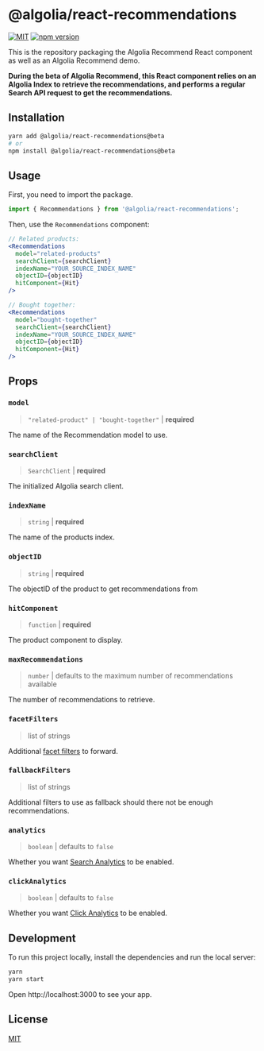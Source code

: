 # @algolia/react-recommendations

[![MIT](https://img.shields.io/badge/license-MIT-green)](./LICENSE) [![npm version](https://img.shields.io/npm/v/@algolia/react-recommendations)](https://www.npmjs.com/package/@algolia/react-recommendations)

This is the repository packaging the Algolia Recommend React component as well as an Algolia Recommend demo.

**During the beta of Algolia Recommend, this React component relies on an Algolia Index to retrieve the recommendations, and performs a regular Search API request to get the recommendations.**

## Installation

```sh
yarn add @algolia/react-recommendations@beta
# or
npm install @algolia/react-recommendations@beta
```

## Usage

First, you need to import the package.

```js
import { Recommendations } from '@algolia/react-recommendations';
```

Then, use the `Recommendations` component:

```jsx
// Related products:
<Recommendations
  model="related-products"
  searchClient={searchClient}
  indexName="YOUR_SOURCE_INDEX_NAME"
  objectID={objectID}
  hitComponent={Hit}
/>

// Bought together:
<Recommendations
  model="bought-together"
  searchClient={searchClient}
  indexName="YOUR_SOURCE_INDEX_NAME"
  objectID={objectID}
  hitComponent={Hit}
/>
```

## Props

### `model`

> `"related-product" | "bought-together"` | **required**

The name of the Recommendation model to use.

### `searchClient`

> `SearchClient` | **required**

The initialized Algolia search client.

### `indexName`

> `string` | **required**

The name of the products index.

### `objectID`

> `string` | **required**

The objectID of the product to get recommendations from

### `hitComponent`

> `function` | **required**

The product component to display.

### `maxRecommendations`

> `number` | defaults to the maximum number of recommendations available

The number of recommendations to retrieve.

### `facetFilters`

> list of strings

Additional [facet filters](https://www.algolia.com/doc/api-reference/api-parameters/facetFilters/?client=javascript) to forward.

### `fallbackFilters`

> list of strings

Additional filters to use as fallback should there not be enough recommendations.

### `analytics`

> `boolean` | defaults to `false`

Whether you want [Search Analytics](https://www.algolia.com/doc/api-reference/api-parameters/analytics/?client=javascript) to be enabled.

### `clickAnalytics`

> `boolean` | defaults to `false`

Whether you want [Click Analytics](https://www.algolia.com/doc/api-reference/api-parameters/clickAnalytics/?client=javascript) to be enabled.

## Development

To run this project locally, install the dependencies and run the local server:

```sh
yarn
yarn start
```

Open http://localhost:3000 to see your app.

## License

[MIT](LICENSE)
